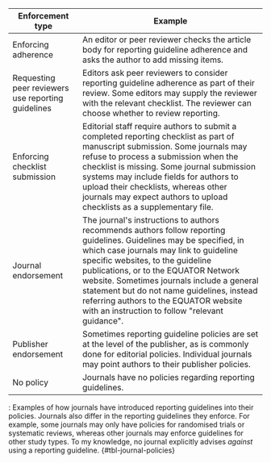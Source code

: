 | Enforcement type                                   | Example                                                                                                                                                                                                                                                                                                                                                                                                                             |
|----------------------------------------------------|-------------------------------------------------------------------------------------------------------------------------------------------------------------------------------------------------------------------------------------------------------------------------------------------------------------------------------------------------------------------------------------------------------------------------------------|
| Enforcing adherence                                | An editor or peer reviewer checks the article body for reporting guideline adherence and asks the author to add missing items.                                                                                                                                                                                                                                                                                                      |
| Requesting peer reviewers use reporting guidelines | Editors ask peer reviewers to consider reporting guideline adherence as part of their review. Some editors may supply the reviewer with the relevant checklist. The reviewer can choose whether to review reporting.                                                                                                                                                                                                                |
| Enforcing checklist submission                     | Editorial staff require authors to submit a completed reporting checklist as part of manuscript submission. Some journals may refuse to process a submission when the checklist is missing. Some journal submission systems may include fields for authors to upload their checklists, whereas other journals may expect authors to upload checklists as a supplementary file.                                                      |
| Journal endorsement                                | The journal's instructions to authors recommends authors follow reporting guidelines. Guidelines may be specified, in which case journals may link to guideline specific websites, to the guideline publications, or to the EQUATOR Network website. Sometimes journals include a general statement but do not name guidelines, instead referring authors to the EQUATOR website with an instruction to follow "relevant guidance". |
| Publisher endorsement                              | Sometimes reporting guideline policies are set at the level of the publisher, as is commonly done for editorial policies. Individual journals may point authors to their publisher policies.                                                                                                                                                                                                                                        |
| No policy                                          | Journals have no policies regarding reporting guidelines.                                                                                                                                                                                                                                                                                                                                                                           |

: Examples of how journals have introduced reporting guidelines into their policies. Journals also differ in the reporting guidelines they enforce. For example, some journals may only have policies for randomised trials or systematic reviews, whereas other journals may enforce guidelines for other study types. To my knowledge, no journal explicitly advises *against* using a reporting guideline. {#tbl-journal-policies}